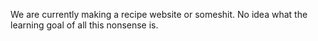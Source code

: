 We are currently making a recipe website or someshit. No idea what the learning goal of all this nonsense is.